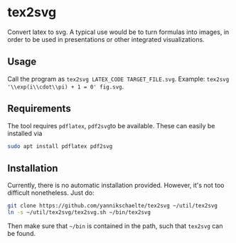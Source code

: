 # tex2svg

Convert latex to svg. A typical use would be to turn formulas into images, in order to be used in presentations or other integrated visualizations.

## Usage

Call the program as ``tex2svg LATEX_CODE TARGET_FILE.svg``. Example: ``tex2svg '\\exp(i\\cdot\\pi) + 1 = 0' fig.svg``.

## Requirements

The tool requires ``pdflatex``, ``pdf2svg``to be available. These can easily be installed via
 
 ```sh
 sudo apt install pdflatex pdf2svg
 ```
 
## Installation

Currently, there is no automatic installation provided. However, it's not too difficult nonetheless. Just do:

```sh
git clone https://github.com/yannikschaelte/tex2svg ~/util/tex2svg
ln -s ~/util/tex2svg/tex2svg.sh ~/bin/tex2svg
```

Then make sure that ``~/bin`` is contained in the path, such that ``tex2svg`` can be found.
